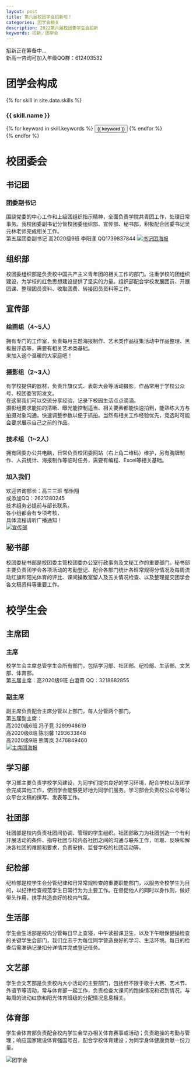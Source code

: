 ```yaml
---
layout: post
title: 第六届校团学会招新啦！
categories: 团学会相关
description: 2022第六届校团委学生会招新
keywords: 招新，团学会
---
```


招新正在筹备中...  
新高一咨询可加入年级QQ群：612403532  


# 团学会构成  
{% for skill in site.data.skills %}
### {{ skill.name }}
<div class="btn-inline">
{% for keyword in skill.keywords %}
<button class="btn btn-outline" type="button">{{ keyword }}</button>
{% endfor %}
</div>
{% endfor %}

# 校团委会  

## 书记团  
### 团委副书记  
围绕党委的中心工作和上级团组织指示精神，全面负责学院共青团工作，处理日常事务。我校团委副书记分管校团委组织部、宣传部、秘书部，积极配合团委书记吴元林老师完成相关工作。  
第五届团委副书记 高2020级9班 李阳漾 QQ1739837844
[![书记团海报](/images/posts/2022-08-29-2022newmembers/sjt.jpg)](/images/posts/2022-08-29-2022newmembers/2022%E5%9B%A2%E5%AD%A6%E4%BC%9A%E4%B9%A6%E8%AE%B0%E5%9B%A2%E6%8B%9B%E6%96%B0.png)

## 组织部  
校团委组织部是负责校中国共产主义青年团的相关工作的部门。注重学校的团组织建设，为学校的红色思想建设提供了坚实的力量。组织部配合学校发展团员、开展团课、整理团员资料、收取团费、转接团员资料等工作。  

## 宣传部  
### 绘画组（4~5人）  
拥有专门的工作室，负责每月主题海报制作、艺术类作品征集活动中作品整理、黑板报评选等，需要有相关艺术类基础。  
来加入这个温暖的大家庭吧！  
### 摄影组（2~3人）  
有学校提供的器材，负责升旗仪式、表彰大会等活动摄影，作品常用于学校公众号、校团委官网发文。  
在这里我们可以交流分享经验，记录下校园生活点点滴滴。  
摄影组要求能拍的清晰、曝光能控制适当、相关要素都能快速拍到，能熟练大方与拍摄对象沟通，快速调整参数以便于抓拍。当然有相关工作经验优先，竞选时可能会要求展示自己之前的作品。
### 技术组（1~2人）  
拥有团委办公共电脑，日常负责校团委网站（右上角二维码）维护，另有胸牌制作、人员统计、海报制作等临时任务，需要有编程、Excel等相关基础。  
### 加入我们  
欢迎咨询部长：高三三班 邹怡翔  
或添加QQ：2621280245  
技术组务必提前与部长联系。  
各小组都会有专项考核，  
具体流程请听广播通知！  
[![宣传部](/images/posts/2022-08-29-2022newmembers/xcb.jpg)](/images/posts/2022-08-29-2022newmembers/2022%E5%AE%A3%E4%BC%A0%E9%83%A8%E6%8B%9B%E6%96%B0.png)

## 秘书部  
校团委秘书部是校团委主管校团委办公室行政事务及文秘工作的重要部门。秘书部主要负责团学会各项活动的考勤登记、配合各部门统计各班常规得分情况及每周流动红旗和阳光体育的评比、课间操教室留人及五关情况检查、以及整理提交团学会各文稿资料等重要工作。  

# 校学生会  

## 主席团  
### 主席  
校学生会主席总管学生会所有部门，包括学习部、社团部、纪检部、生活部、文艺部、体育部。  
第五届主席：高2020级9班 白澄霄 QQ：3218682855  
### 副主席  
副主席负责配合主席分管以上部门，每人分管两个部门。  
第五届副主席：  
高2020级6班 冯子竞 3289948619  
高2020级8班 陈羽馨 1293633848  
高2020级9班 熊箐岚 3476849460  
[![主席团海报](/images/posts/2022-08-29-2022newmembers/zxt.jpg)](/images/posts/2022-08-29-2022newmembers/2022%E5%9B%A2%E5%AD%A6%E4%BC%9A%E4%B8%BB%E5%B8%AD%E5%9B%A2%E6%8B%9B%E6%96%B0.png)

## 学习部  
学习部主要负责学校学风建设，为同学们提供良好的学习环境，配合学校以及团学会完成其他工作，使团学会能够更好地为同学们服务。学习部会负责校公众号等公众平台文稿的撰写、发表等工作。  

## 社团部  
社团部是校内负责社团间协调、管理的学生组织。社团部致力为社团创造一个有利开展活动的条件、指导社团与校内各社团之间的沟通与联系工作，听取、反映和解决各社团的难题和要求，负责安排、监督学校的社团活动等。  

## 纪检部  
纪检部是校学生会分管纪律和日常常规检查的重要职能部门，以服务全校学生为目的，以纪律检查规范学生日常行为为主要工作。在督促他人的同时以身作则，做好带头作用，携手共造良好的校内气氛。  

## 生活部  
学生会生活部是校内分管每日早上查寝，中午读报课卫生，以及下午眼保健操检查的关键学生会部门，我们立志于为每位同学营造良好的学习、生活环境。每日的检查后需准确记录扣分详情并完成登记任务。  

## 文艺部  
学生会文艺部是负责校内大小活动的主要部门，包括但不限于歌手大赛、艺术节、外语节等活动，常与体育部一起工作，负责检查大课间的跑操情况和迟到情况，与每周的流动红旗和阳光体育班级的分配情况息息相关。  

## 体育部  
学生会体育部负责配合校内学生会举办相关体育赛事或活动；负责跑操的考勤与管理；响应国家建设体育强国号召，配合学校体育建设；为同学身体健康贡献一份力量。  


![团学会](/images/posts/2022-08-29-2022newmembers/introduce_of_union.jpg)
